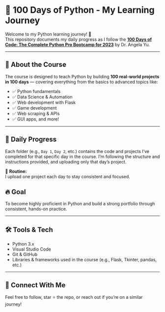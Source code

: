 # 🐍 100 Days of Python - My Learning Journey

Welcome to my Python learning journey! 🚀  
This repository documents my daily progress as I follow the **[100 Days of Code: The Complete Python Pro Bootcamp for 2023](https://www.udemy.com/course/100-days-of-code/)** by Dr. Angela Yu.

---

## 📘 About the Course

The course is designed to teach Python by building **100 real-world projects in 100 days** — covering everything from the basics to advanced topics like:

- ✅ Python fundamentals  
- ✅ Data Science & Automation  
- ✅ Web development with Flask  
- ✅ Game development  
- ✅ Web scraping & APIs  
- ✅ GUI apps, and more!

---

## 📅 Daily Progress

Each folder (e.g., `Day 1`, `Day 2`, etc.) contains the code and projects I’ve completed for that specific day in the course. I’m following the structure and instructions provided, and uploading only that day’s project.

📌 **Routine:**  
I upload one project each day to stay consistent and focused.

## 🔥 Goal

To become highly proficient in Python and build a strong portfolio through consistent, hands-on practice.

---

## 🛠 Tools & Tech

- Python 3.x
- Visual Studio Code
- Git & GitHub
- Libraries & frameworks used in the course (e.g., Flask, Tkinter, pandas, etc.)

---

## 🙌 Connect With Me

Feel free to follow, star ⭐ the repo, or reach out if you’re on a similar journey!
